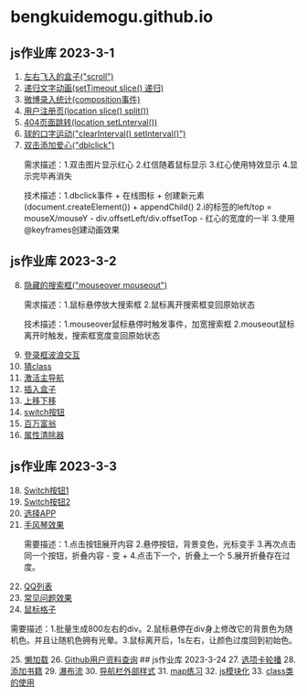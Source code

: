 # bengkuidemogu.github.io
## js作业库 2023-3-1
1. <a href = "\Events\左右飞入的盒子\index.html">左右飞入的盒子("scroll")</a>
2. <a href = "\BOM\递归文字动画\index.html">递归文字动画(setTimeout slice() 递归)</a>
3. <a href = "\Events\微博录入框\index.html">微博录入统计(composition事件)</a>
4. <a href = "BOM\用户注册页1.0\注册.html">用户注册页(location slice() split())</a>
5. <a href = "\BOM\404跳转\index.html">404页面跳转(location setLnterval())</a>
6. <a href = "\DOM\球口字运动\index.html">球的口字运动("clearInterval()  setInterval()")</a>
7. <a href = "\Events\双击添加爱心\love.html">双击添加爱心("dblclick")</a>
   <p>需求描述：1.双击图片显示红心  2.红信随着鼠标显示 3.红心使用特效显示 4.显示完毕再消失</p>
   <p>技术描述：1.dbclick事件 + 在线图标 + 创建新元素(document.createElement()) + appendChild() 2.i的标签的left/top =    mouseX/mouseY - div.offsetLeft/div.offsetTop - 红心的宽度的一半 3.使用 @keyframes创建动画效果</p>
## js作业库 2023-3-2
8. <a href = "\Events\隐藏的搜索框\index.html">隐藏的搜索框("mouseover mouseout")</a>
   <p>需求描述：1.鼠标悬停放大搜索框 2.鼠标离开搜索框变回原始状态</p>
   <p>技术描述：1.mouseover鼠标悬停时触发事件，加宽搜索框  2.mouseout鼠标离开时触发，搜索框宽度变回原始状态</p>
9. <a href = "\BOM\登录框波浪交互\index.html">登录框波浪交互</a>
10. <a href = "\DOM\猜class名\index.html">猜class</a>
11. <a href = "\DOM\激活主导航\index.html">激活主导航</a>
12. <a href = "\DOM\插入盒子\index.html">插入盒子</a>
13. <a href = "\DOM\上移下移\index.html">上移下移</a>
14. <a href = "\switch按钮\index.html">switch按钮</a>
15. <a href = "\DOM\百万富翁\index.html">百万富翁</a>
16. <a href = "\DOM\属性清除器\index.html">属性清除器</a>
## js作业库 2023-3-3
18. <a href = "\Events\Switch按钮1\index.html">Switch按钮1</a>
19. <a href = "\Events\Switch按钮2\index.html">Switch按钮2
20. <a href = "\DOM\选择APP\index.html">选择APP</a>
21. <a href = "\BOM\手风琴\index.html">手风琴效果</a>
     <p>需要描述：1.点击按钮展开内容 2.悬停按钮，背景变色，光标变手 3.再次点击同一个按钮，折叠内容 - 变 + 4.点击下一个，折叠上一个 5.展开折叠存在过度。</p>
22. <a href = "\DOM\QQ列表\index.html">QQ列表</a>
23. <a href = "\BOM\常见问题效果\index.html">常见问题效果</a>
24. <a href = "\DOM\鼠标格子\index.html">鼠标格子</a>
   <p>需要描述：1.批量生成800左右的div。2.鼠标悬停在div身上修改它的背景色为随机色。并且让随机色拥有光晕。3.鼠标离开后，1s左右，让颜色过度回到初始色。</p>
25. <a href = "\AJAX\懒加载\index.html">懒加载</a>
26. <a href = "\DOM\鼠标格子\index.html">Github用户资料查询</a>
## js作业库 2023-3-24
27. <a href = "BOM\选项卡轮播\index.html">选项卡轮播</a>
28. <a href = "\BOM\添加书籍\index.html">添加书籍</a>
29. <a href = "\AJAX\瀑布流\index2.html">瀑布流</a>
30. <a href = "\导航栏外部样式\index.html">导航栏外部样式</a>
31. <a href = "\BOM\map\index.html">map练习</a>
32. <a href = "\app\index.html">js模块化</a>
33. <a href = "calss类\index.html">class类的使用</a>
